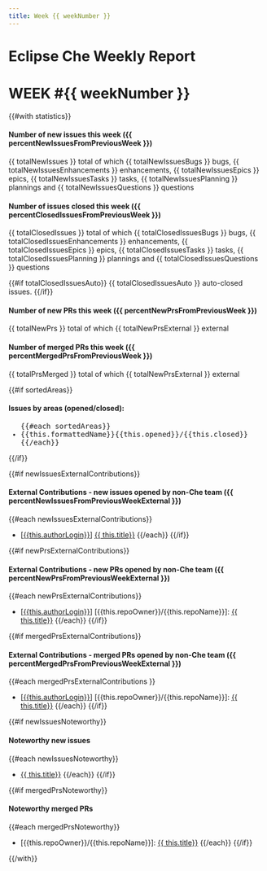 ```yaml
---
title: Week {{ weekNumber }}
---
```


# Eclipse Che Weekly Report

# WEEK #{{ weekNumber }}

{{#with statistics}}

#### Number of new issues this week ({{ percentNewIssuesFromPreviousWeek }})

{{ totalNewIssues }} total of which {{ totalNewIssuesBugs }} bugs, {{ totalNewIssuesEnhancements }} enhancements, {{ totalNewIssuesEpics }} epics, {{ totalNewIssuesTasks }} tasks, {{ totalNewIssuesPlanning }} plannings and {{ totalNewIssuesQuestions }} questions


#### Number of issues closed this week ({{ percentClosedIssuesFromPreviousWeek }})

{{ totalClosedIssues }} total of which {{ totalClosedIssuesBugs }} bugs, {{ totalClosedIssuesEnhancements }} enhancements, {{ totalClosedIssuesEpics }} epics, {{ totalClosedIssuesTasks }} tasks, {{ totalClosedIssuesPlanning }} plannings and {{ totalClosedIssuesQuestions }} questions

{{#if totalClosedIssuesAuto}}
{{ totalClosedIssuesAuto }} auto-closed issues.
{{/if}}

#### Number of new PRs this week ({{ percentNewPrsFromPreviousWeek }})

{{ totalNewPrs }} total of which {{ totalNewPrsExternal }} external


#### Number of merged PRs this week ({{ percentMergedPrsFromPreviousWeek }})

{{ totalPrsMerged }} total of which {{ totalNewPrsExternal }} external


{{#if sortedAreas}}
#### Issues by areas (opened/closed):
<ul style='font-family: monospace'>
{{#each sortedAreas}}
  <li>{{this.formattedName}}{{this.opened}}/{{this.closed}}</li>
{{/each}}
</ul>
{{/if}}

{{#if newIssuesExternalContributions}}
#### External Contributions - new issues opened by non-Che team ({{ percentNewIssuesFromPreviousWeekExternal }})

{{#each newIssuesExternalContributions}}
 - [[{{this.authorLogin}}]({{this.authorUrl}})] [{{ this.title}}]({{this.url}})
{{/each}}
{{/if}}

{{#if newPrsExternalContributions}}
#### External Contributions - new PRs opened by non-Che team ({{ percentNewPrsFromPreviousWeekExternal }})

{{#each newPrsExternalContributions}}
- [[{{this.authorLogin}}]({{this.authorUrl}})] [{{this.repoOwner}}/{{this.repoName}}]: [{{ this.title}}]({{this.url}})
{{/each}}
{{/if}}

{{#if mergedPrsExternalContributions}}
#### External Contributions - merged PRs opened by non-Che team ({{ percentMergedPrsFromPreviousWeekExternal }})

{{#each mergedPrsExternalContributions }}
- [[{{this.authorLogin}}]({{this.authorUrl}})] [{{this.repoOwner}}/{{this.repoName}}]: [{{ this.title}}]({{this.url}})
{{/each}}
{{/if}}

{{#if newIssuesNoteworthy}}
#### Noteworthy new issues

{{#each newIssuesNoteworthy}}
- [{{ this.title}}]({{this.url}})
{{/each}}
{{/if}}

{{#if mergedPrsNoteworthy}}
#### Noteworthy merged PRs

{{#each mergedPrsNoteworthy}}
- [{{this.repoOwner}}/{{this.repoName}}]: [{{ this.title}}]({{this.url}})
{{/each}}
{{/if}}

{{/with}}